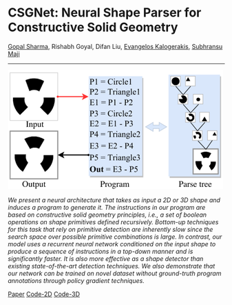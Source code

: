 # CSGNet: Neural Shape Parser for Constructive Solid Geometry
[Gopal Sharma](https://hippogriff.github.io/), Rishabh Goyal, Difan Liu, [Evangelos Kalogerakis](https://people.cs.umass.edu/~kalo/), [Subhransu Maji](https://people.cs.umass.edu/~smaji/)

***

![](image.png)


_We present a neural architecture that takes as input a 2D or 3D shape and induces a program to generate it. The instructions in our program are based on constructive solid geometry principles, i.e., a set of boolean operations on shape primitives defined recursively. Bottom-up techniques for this task that rely on primitive detection are inherently slow since the search space over possible primitive combinations is large. In contrast, our model uses a recurrent neural network conditioned on the input shape to produce a sequence of instructions in a top-down manner and is significantly faster. It is also more effective as a shape detector than existing state-of-the-art detection techniques. We also demonstrate that our network can be trained on novel dataset without ground-truth program annotations through policy gradient techniques._

[Paper](https://arxiv.org/abs/1712.08290)  [Code-2D](https://github.com/Hippogriff/CSGNet) [Code-3D](https://github.com/Hippogriff/3DCSGNet)


